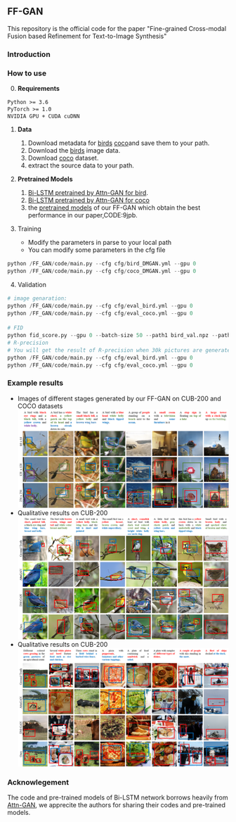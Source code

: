 ## FF-GAN

This repository is the official code for the paper "Fine-grained Cross-modal Fusion based Refinement for Text-to-Image Synthesis" 

### Introduction

### How to use

0. **Requirements** 

```
Python >= 3.6
PyTorch >= 1.0
NVIDIA GPU + CUDA cuDNN
```

1. **Data** 
   1. Download metadata for [birds](https://drive.google.com/open?id=1O_LtUP9sch09QH3s_EBAgLEctBQ5JBSJ) [coco](https://drive.google.com/open?id=1rSnbIGNDGZeHlsUlLdahj0RJ9oo6lgH9)and save them to your path.
   2. Download the [birds](http://www.vision.caltech.edu/visipedia/CUB-200-2011.html) image data.
   3. Download [coco](http://cocodataset.org/#download) dataset.
   4. extract the source data to your path.

2. **Pretrained Models**
   1. [Bi-LSTM pretrained by Attn-GAN for bird](https://drive.google.com/open?id=1GNUKjVeyWYBJ8hEU-yrfYQpDOkxEyP3V).
   2. [Bi-LSTM pretrained by Attn-GAN for coco](https://drive.google.com/open?id=1zIrXCE9F6yfbEJIbNP5-YrEe2pZcPSGJ)
   3. the [pretrained models](https://pan.baidu.com/s/18MfAg6yy621O7AZNjld4sg?pwd=9jpb) of our FF-GAN which obtain the best performance in our paper,CODE:9jpb.

3. Training 
   * Modify the parameters in parse to your local path
   * You can modify some parameters in the cfg file

```python
python /FF_GAN/code/main.py --cfg cfg/bird_DMGAN.yml --gpu 0
python /FF_GAN/code/main.py --cfg cfg/coco_DMGAN.yml --gpu 0
```


4. Validation

```python
# image genaration:
python /FF_GAN/code/main.py --cfg cfg/eval_bird.yml --gpu 0
python /FF_GAN/code/main.py --cfg cfg/eval_coco.yml --gpu 0

# FID
python fid_score.py --gpu 0 --batch-size 50 --path1 bird_val.npz --path2 your generated picture path
# R-precision
# You will get the result of R-precision when 30k pictures are generated
python /FF_GAN/code/main.py --cfg cfg/eval_bird.yml --gpu 0
python /FF_GAN/code/main.py --cfg cfg/eval_coco.yml --gpu 0

```
### Example results

* Images of different stages generated by our FF-GAN on CUB-200 and COCO datasets
![Figure_resolution](https://github.com/haoranhfut/FF-GAN/blob/main/code/fig/bird_resolution_box_final.png?raw=true)
* Qualitative results on CUB-200
![Figure_bird](https://github.com/haoranhfut/FF-GAN/blob/main/code/fig/figure_bird_coco.png?raw=true)
* Qualitative results on CUB-200
![Figure_coco](https://github.com/haoranhfut/FF-GAN/blob/main/code/fig/figure_coco_box.png?raw=true)


### Acknowlegement
The code and pre-trained models of Bi-LSTM network borrows heavily from [Attn-GAN](https://github.com/taoxugit/AttnGAN), we apprecite the authors for sharing their codes and pre-trained models.
